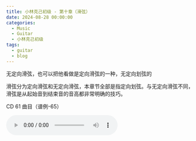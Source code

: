 ```yaml
---
title: 小林克己初级 - 第十章（滑弦）
date: 2024-08-28 00:00:00
categories:
  - Music
  - Guitar
  - 小林克己初级
tags:
  - guitar
  - blog
---
```


无定向滑弦，也可以把他看做是定向滑弦的一种，无定向划弦的

滑弦分为定向滑弦和无定向滑弦，本章节全部是指定向划弦。与无定向滑弦不同，滑弦是从起始音到结束音的音高都非常明确的技巧。

<!-- more -->

CD 61 曲目（谱例-65）

<audio controls src="/guitar-lin/cd-061.mp3" />

CD 62 曲目（谱例-66）

<audio controls src="/guitar-lin/cd-062.mp3" />

CD 63 曲目（谱例-67）

<audio controls src="/guitar-lin/cd-063.mp3" />

CD 64 曲目（谱例-68）

<audio controls src="/guitar-lin/cd-064.mp3" />

CD 66 曲目（谱例-70）

<audio controls src="/guitar-lin/cd-066.mp3" />

CD 68 曲目（无定向滑弦）

<audio controls src="/guitar-lin/cd-068.mp3" />
